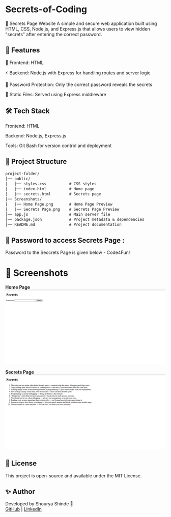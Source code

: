 # Secrets-of-Coding
🔐 Secrets Page Website
A simple and secure web application built using HTML, CSS, Node.js, and Express.js that allows users to view hidden "secrets" after entering the correct password.

## 📌 Features
🎨 Frontend: HTML 

⚡ Backend: Node.js with Express for handling routes and server logic

🔑 Password Protection: Only the correct password reveals the secrets

📂 Static Files: Served using Express middleware

## 🛠️ Tech Stack
Frontend: HTML

Backend: Node.js, Express.js

Tools: Git Bash for version control and deployment

## 📂 Project Structure
```
project-folder/
│── public/
│   ├── styles.css          # CSS styles
│   ├── index.html          # Home page
│   ├── secrets.html        # Secrets page
│── Screenshots/
|   |── Home Page.png       # Home Page Preview
|   |── Secrets Page.png    # Secrets Page Preview
│── app.js                  # Main server file
│── package.json            # Project metadata & dependencies
│── README.md               # Project documentation

```
## 🔑 Password to access Secrets Page :
Password to the Seccrets Page is given below -
Code4Fun!

# 📸 Screenshots
**Home Page**  
![Home Page](Screenshots/HomePage.png)

**Secrets Page**  
![Secrets Page](Screenshots/SecretsPage.png)


## 📜 License
This project is open-source and available under the MIT License.

## ✨ Author
Developed by Shourya Shinde 🚀  
[GitHub](https://github.com/ShouryaShinde) | [LinkedIn](https://www.linkedin.com/in/shourya-shinde-1a5425330/)
